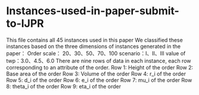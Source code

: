 # Instances-used-in-paper-submit-to-IJPR
This file contains all 45 instances used in this paper
We classified these instances based on the three dimensions of instances generated in the paper：
Order scale： 20、30、50、70、100
scenario：Ⅰ、Ⅱ、Ⅲ
value of twp：3.0、4.5、6.0
There are nine rows of data in each instance, each row corresponding to an attribute of the order.
Row 1: Height of the order
Row 2: Base area of the order
Row 3: Volume of the order
Row 4: r_i of the order
Row 5: d_i of the order
Row 6: e_i of the order
Row 7: mu_i of the order
Row 8: theta_i of the order
Row 9: eta_i of the order
